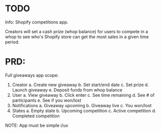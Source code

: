 # TODO
Info: Shopify competitions app.

Creators will set a cash prize (whop balance) for users to compete in a whop to see who's Shopify store can get the most sales in a given time period.

# PRD:
Full giveaways app scope:
1. Creator
	a. Create new giveaway
	b. Set start/end date
	c. Set prize
	d. Launch giveaway
	e. Deposit funds from whop balance
2. User
	a. View giveaway
	b. Click enter
	c. See time remaining
	d. See # of participants
	e. See if you won/lost
3. Notifications
	a. Giveaway upcoming
	b. Giveaway live
	c. You won/lost
4. States
	a. Empty state
	b. Upcoming competition
	c. Active competition
	d. Completed competition

NOTE: App must be simple i/ux